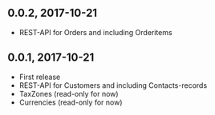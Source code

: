 0.0.2, 2017-10-21
---
* REST-API for Orders and including Orderitems

0.0.1, 2017-10-21
---
* First release
* REST-API for Customers and including Contacts-records
* TaxZones (read-only for now)
* Currencies (read-only for now)
